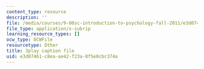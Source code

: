 ```yaml
---
content_type: resource
description: ''
file: /media/courses/9-00sc-introduction-to-psychology-fall-2011/e3d07461c8eaae42f23a0f5e0cbc374a_lBU64nfe8nM.srt
file_type: application/x-subrip
learning_resource_types: []
ocw_type: OCWFile
resourcetype: Other
title: 3play caption file
uid: e3d07461-c8ea-ae42-f23a-0f5e0cbc374a
---
```

